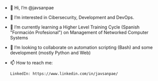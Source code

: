 - 👋 Hi, I’m @javsanpae
- 👀 I’m interested in Cibersecurity, Development and DevOps.
- 🌱 I’m currently learning a Higher Level Training Cycle (Spanish "Formación Profesional") on Management of Networked Computer Systems
- 💞️ I’m looking to collaborate on automation scripting (Bash) and some development (mostly Python and Web) 
- 📫 How to reach me: 

      LinkedIn: https://www.linkedin.com/in/javsanpae/



<!---
javsanpae/javsanpae is a ✨ special ✨ repository because its `README.md` (this file) appears on your GitHub profile.
You can click the Preview link to take a look at your changes.
--->
